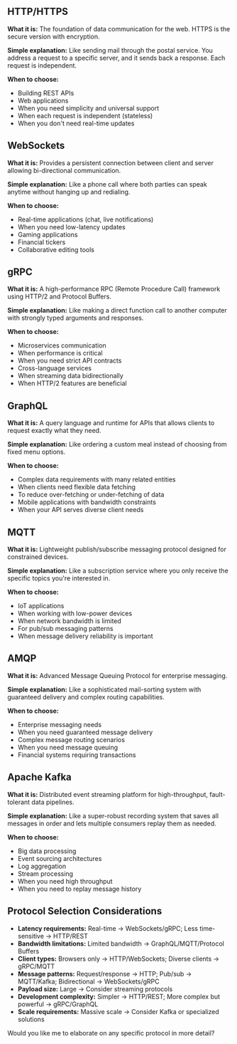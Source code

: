 
## HTTP/HTTPS

**What it is:** The foundation of data communication for the web. HTTPS is the secure version with encryption.

**Simple explanation:** Like sending mail through the postal service. You address a request to a specific server, and it sends back a response. Each request is independent.

**When to choose:**

- Building REST APIs
- Web applications
- When you need simplicity and universal support
- When each request is independent (stateless)
- When you don't need real-time updates

## WebSockets

**What it is:** Provides a persistent connection between client and server allowing bi-directional communication.

**Simple explanation:** Like a phone call where both parties can speak anytime without hanging up and redialing.

**When to choose:**

- Real-time applications (chat, live notifications)
- When you need low-latency updates
- Gaming applications
- Financial tickers
- Collaborative editing tools

## gRPC

**What it is:** A high-performance RPC (Remote Procedure Call) framework using HTTP/2 and Protocol Buffers.

**Simple explanation:** Like making a direct function call to another computer with strongly typed arguments and responses.

**When to choose:**

- Microservices communication
- When performance is critical
- When you need strict API contracts
- Cross-language services
- When streaming data bidirectionally
- When HTTP/2 features are beneficial

## GraphQL

**What it is:** A query language and runtime for APIs that allows clients to request exactly what they need.

**Simple explanation:** Like ordering a custom meal instead of choosing from fixed menu options.

**When to choose:**

- Complex data requirements with many related entities
- When clients need flexible data fetching
- To reduce over-fetching or under-fetching of data
- Mobile applications with bandwidth constraints
- When your API serves diverse client needs

## MQTT

**What it is:** Lightweight publish/subscribe messaging protocol designed for constrained devices.

**Simple explanation:** Like a subscription service where you only receive the specific topics you're interested in.

**When to choose:**

- IoT applications
- When working with low-power devices
- When network bandwidth is limited
- For pub/sub messaging patterns
- When message delivery reliability is important

## AMQP

**What it is:** Advanced Message Queuing Protocol for enterprise messaging.

**Simple explanation:** Like a sophisticated mail-sorting system with guaranteed delivery and complex routing capabilities.

**When to choose:**

- Enterprise messaging needs
- When you need guaranteed message delivery
- Complex message routing scenarios
- When you need message queuing
- Financial systems requiring transactions

## Apache Kafka

**What it is:** Distributed event streaming platform for high-throughput, fault-tolerant data pipelines.

**Simple explanation:** Like a super-robust recording system that saves all messages in order and lets multiple consumers replay them as needed.

**When to choose:**

- Big data processing
- Event sourcing architectures
- Log aggregation
- Stream processing
- When you need high throughput
- When you need to replay message history

## Protocol Selection Considerations

- **Latency requirements:** Real-time → WebSockets/gRPC; Less time-sensitive → HTTP/REST
- **Bandwidth limitations:** Limited bandwidth → GraphQL/MQTT/Protocol Buffers
- **Client types:** Browsers only → HTTP/WebSockets; Diverse clients → gRPC/MQTT
- **Message patterns:** Request/response → HTTP; Pub/sub → MQTT/Kafka; Bidirectional → WebSockets/gRPC
- **Payload size:** Large → Consider streaming protocols
- **Development complexity:** Simpler → HTTP/REST; More complex but powerful → gRPC/GraphQL
- **Scale requirements:** Massive scale → Consider Kafka or specialized solutions

Would you like me to elaborate on any specific protocol in more detail?